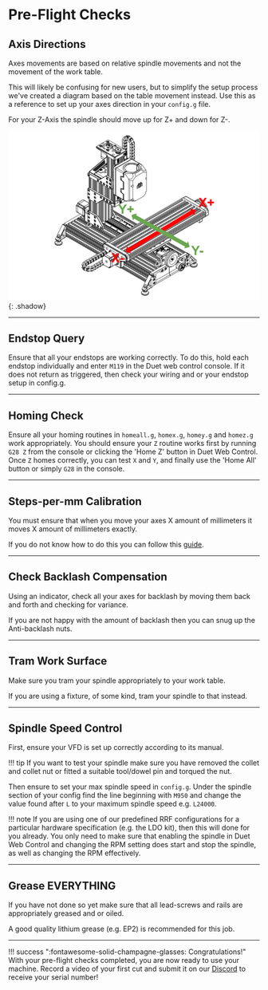 # Pre-Flight Checks

## Axis Directions

Axes movements are based on relative spindle movements and not the movement of the work table.

This will likely be confusing for new users, but to simplify the setup process we've created a diagram based on the
table movement instead. Use this as a reference to set up your axes direction in your `config.g` file.

For your Z-Axis the spindle should move up for Z+ and down for Z-.

![Axis direction diagram](../img/pre_flight_checks/pre_flight_checks_step_0.png){: .shadow}

<!-- This diagram is plainly wrong given the above context. -->

---

## Endstop Query

Ensure that all your endstops are working correctly. To do this, hold each endstop individually and enter
`M119` in the Duet web control console. If it does not return as triggered,
then check your wiring and or your endstop setup in config.g.

---

## Homing Check

Ensure all your homing routines in `homeall.g`, `homex.g`, `homey.g` and `homez.g` work appropriately. You should ensure your `Z` routine works first by running `G28 Z` from the console or clicking the 'Home Z' button in Duet Web Control. Once `Z` homes correctly, you can test `X` and `Y`, and finally use the 'Home All' button or simply `G28` in the console.

---

## Steps-per-mm Calibration

You must ensure that when you move your axes X amount of millimeters it moves X amount of millimeters exactly.

If you do not know how to do this you can follow this [guide](https://teachingtechyt.github.io/calibration.html#xyzsteps).

---

## Check Backlash Compensation

Using an indicator, check all your axes for backlash by moving them back and forth and checking for variance.

If you are not happy with the amount of backlash then you can snug up the Anti-backlash nuts.

---

## Tram Work Surface

Make sure you tram your spindle appropriately to your work table.

If you are using a fixture, of some kind, tram your spindle to that instead.

---

## Spindle Speed Control

First, ensure your VFD is set up correctly according to its manual.

!!! tip
    If you want to test your spindle make sure you have removed the collet and collet nut or fitted a suitable tool/dowel pin and torqued the nut. 

Then ensure to set your max spindle speed in `config.g`. Under the spindle section of your config find
the line beginning with `M950` and change the value found after `L` to your maximum spindle speed e.g. `L24000`.

!!! note
    If you are using one of our predefined RRF configurations for a particular hardware specification (e.g. the LDO kit), then this will done for you already. You only need to make sure that enabling the spindle in Duet Web Control and changing the RPM setting does start and stop the spindle, as well as changing the RPM effectively.

---

## Grease EVERYTHING

If you have not done so yet make sure that all lead-screws and rails are appropriately greased and or oiled.

A good quality lithium grease (e.g. EP2) is recommended for this job.

---

!!! success ":fontawesome-solid-champagne-glasses: Congratulations!"
    With your pre-flight checks completed, you are now ready to use your machine.
    Record a video of your first cut and submit it on our [Discord](https://discord.gg/ya4UUj7ax2) to receive your serial number!

